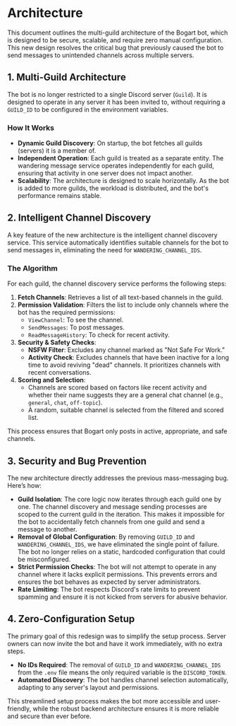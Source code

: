 # Architecture

This document outlines the multi-guild architecture of the Bogart bot, which is designed to be secure, scalable, and require zero manual configuration. This new design resolves the critical bug that previously caused the bot to send messages to unintended channels across multiple servers.

## 1. Multi-Guild Architecture

The bot is no longer restricted to a single Discord server (`Guild`). It is designed to operate in any server it has been invited to, without requiring a `GUILD_ID` to be configured in the environment variables.

### How It Works

-   **Dynamic Guild Discovery**: On startup, the bot fetches all guilds (servers) it is a member of.
-   **Independent Operation**: Each guild is treated as a separate entity. The wandering message service operates independently for each guild, ensuring that activity in one server does not impact another.
-   **Scalability**: The architecture is designed to scale horizontally. As the bot is added to more guilds, the workload is distributed, and the bot's performance remains stable.

## 2. Intelligent Channel Discovery

A key feature of the new architecture is the intelligent channel discovery service. This service automatically identifies suitable channels for the bot to send messages in, eliminating the need for `WANDERING_CHANNEL_IDS`.

### The Algorithm

For each guild, the channel discovery service performs the following steps:

1.  **Fetch Channels**: Retrieves a list of all text-based channels in the guild.
2.  **Permission Validation**: Filters the list to include only channels where the bot has the required permissions:
    -   `ViewChannel`: To see the channel.
    -   `SendMessages`: To post messages.
    -   `ReadMessageHistory`: To check for recent activity.
3.  **Security & Safety Checks**:
    -   **NSFW Filter**: Excludes any channel marked as "Not Safe For Work."
    -   **Activity Check**: Excludes channels that have been inactive for a long time to avoid reviving "dead" channels. It prioritizes channels with recent conversations.
4.  **Scoring and Selection**:
    -   Channels are scored based on factors like recent activity and whether their name suggests they are a general chat channel (e.g., `general`, `chat`, `off-topic`).
    -   A random, suitable channel is selected from the filtered and scored list.

This process ensures that Bogart only posts in active, appropriate, and safe channels.

## 3. Security and Bug Prevention

The new architecture directly addresses the previous mass-messaging bug. Here’s how:

-   **Guild Isolation**: The core logic now iterates through each guild one by one. The channel discovery and message sending processes are scoped to the current guild in the iteration. This makes it impossible for the bot to accidentally fetch channels from one guild and send a message to another.
-   **Removal of Global Configuration**: By removing `GUILD_ID` and `WANDERING_CHANNEL_IDS`, we have eliminated the single point of failure. The bot no longer relies on a static, hardcoded configuration that could be misconfigured.
-   **Strict Permission Checks**: The bot will not attempt to operate in any channel where it lacks explicit permissions. This prevents errors and ensures the bot behaves as expected by server administrators.
-   **Rate Limiting**: The bot respects Discord's rate limits to prevent spamming and ensure it is not kicked from servers for abusive behavior.

## 4. Zero-Configuration Setup

The primary goal of this redesign was to simplify the setup process. Server owners can now invite the bot and have it work immediately, with no extra steps.

-   **No IDs Required**: The removal of `GUILD_ID` and `WANDERING_CHANNEL_IDS` from the `.env` file means the only required variable is the `DISCORD_TOKEN`.
-   **Automated Discovery**: The bot handles channel selection automatically, adapting to any server's layout and permissions.

This streamlined setup process makes the bot more accessible and user-friendly, while the robust backend architecture ensures it is more reliable and secure than ever before.